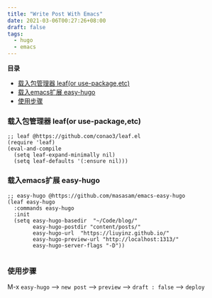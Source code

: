 ```yaml
---
title: "Write Post With Emacs"
date: 2021-03-06T00:27:26+08:00
draft: false
tags:
  - hugo
  - emacs
---
```

<!-- markdown-toc start -->
**目录**

- [载入包管理器 leaf(or use-package,etc)](#载入包管理器-leafor-use-packageetc)
- [载入emacs扩展 easy-hugo](#载入emacs扩展-easy-hugo)
- [使用步骤](#使用步骤)

<!-- markdown-toc end -->

### 载入包管理器 leaf(or use-package,etc)

```elisp
;; leaf @https://github.com/conao3/leaf.el
(require 'leaf)
(eval-and-compile
  (setq leaf-expand-minimally nil)
  (setq leaf-defaults '(:ensure nil)))

```

### 载入emacs扩展 easy-hugo 

```elisp
;; easy-hugo @https://github.com/masasam/emacs-easy-hugo
(leaf easy-hugo
  :commands easy-hugo
  :init
  (setq easy-hugo-basedir  "~/Code/blog/"
        easy-hugo-postdir "content/posts/"
        easy-hugo-url  "https://liuyinz.github.io/"
        easy-hugo-preview-url "http://localhost:1313/"
        easy-hugo-server-flags "-D"))
         
```

### 使用步骤

M-x `easy-hugo` --> `new post` --> `preview` --> `draft : false` --> `deploy`

